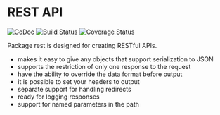 # REST API
[![GoDoc](https://godoc.org/github.com/mdigger/rest?status.svg)](https://godoc.org/github.com/mdigger/rest)
[![Build Status](https://travis-ci.org/mdigger/rest.svg)](https://travis-ci.org/mdigger/rest)
[![Coverage Status](https://coveralls.io/repos/github/mdigger/rest/badge.svg?branch=master)](https://coveralls.io/github/mdigger/rest?branch=master)

Package rest is designed for creating RESTful APIs.

- makes it easy to give any objects that support serialization to JSON
- supports the restriction of only one response to the request
- have the ability to override the data format before output
- it is possible to set your headers to output
- separate support for handling redirects
- ready for logging responses
- support for named parameters in the path


